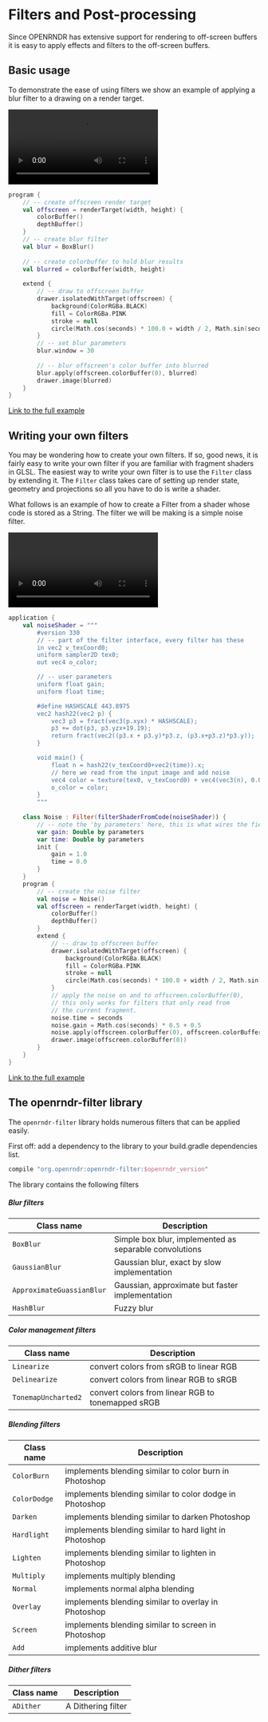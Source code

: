 
# Filters and Post-processing

Since OPENRNDR has extensive support for rendering to off-screen buffers it is easy to apply effects and filters
to the off-screen buffers.


## Basic usage
To demonstrate the ease of using filters we show an example of applying a blur filter to a drawing on a render target.

<video controls>
    <source src="media/filters-001.mp4" type="video/mp4"></source>
</video>


```kotlin
program {
    // -- create offscreen render target
    val offscreen = renderTarget(width, height) {
        colorBuffer()
        depthBuffer()
    }
    // -- create blur filter
    val blur = BoxBlur()
    
    // -- create colorbuffer to hold blur results
    val blurred = colorBuffer(width, height)
    
    extend {
        // -- draw to offscreen buffer
        drawer.isolatedWithTarget(offscreen) {
            background(ColorRGBa.BLACK)
            fill = ColorRGBa.PINK
            stroke = null
            circle(Math.cos(seconds) * 100.0 + width / 2, Math.sin(seconds) * 100.0 + height / 2.0, 100.0 + 100.0 * Math.cos(seconds * 2.0))
        }
        // -- set blur parameters
        blur.window = 30
        
        // -- blur offscreen's color buffer into blurred
        blur.apply(offscreen.colorBuffer(0), blurred)
        drawer.image(blurred)
    }
}
```

[Link to the full example](https://github.com/openrndr/openrndr-examples/blob/master/src/main/kotlin/examples/06_Advanced_drawing/C01_Filters_and_post_processing000.kt)

## Writing your own filters

You may be wondering how to create your own filters. If so, good news, it is fairly easy to write your own
filter if you are familiar with fragment shaders in GLSL. The easiest way to write your own filter is to use the `Filter`
class by extending it. The `Filter` class takes care of setting up render state, geometry and projections so all you have
to do is write a shader.

What follows is an example of how to create a Filter from a shader whose code is stored as a String. The filter
we will be making is a simple noise filter.

<video controls>
    <source src="media/filters-002.mp4" type="video/mp4"></source>
</video>


```kotlin
application {
    val noiseShader = """
        #version 330
        // -- part of the filter interface, every filter has these
        in vec2 v_texCoord0;
        uniform sampler2D tex0;
        out vec4 o_color;

        // -- user parameters
        uniform float gain;
        uniform float time;

        #define HASHSCALE 443.8975
        vec2 hash22(vec2 p) {
            vec3 p3 = fract(vec3(p.xyx) * HASHSCALE);
            p3 += dot(p3, p3.yzx+19.19);
            return fract(vec2((p3.x + p3.y)*p3.z, (p3.x+p3.z)*p3.y));
        }

        void main() {
            float n = hash22(v_texCoord0+vec2(time)).x;
            // here we read from the input image and add noise
            vec4 color = texture(tex0, v_texCoord0) + vec4(vec3(n), 0.0) * gain;
            o_color = color;
        }
        """
    
    class Noise : Filter(filterShaderFromCode(noiseShader)) {
        // -- note the 'by parameters' here, this is what wires the fields up to the uniforms
        var gain: Double by parameters
        var time: Double by parameters
        init {
            gain = 1.0
            time = 0.0
        }
    }
    program {
        // -- create the noise filter
        val noise = Noise()
        val offscreen = renderTarget(width, height) {
            colorBuffer()
            depthBuffer()
        }
        extend {
            // -- draw to offscreen buffer
            drawer.isolatedWithTarget(offscreen) {
                background(ColorRGBa.BLACK)
                fill = ColorRGBa.PINK
                stroke = null
                circle(Math.cos(seconds) * 100.0 + width / 2, Math.sin(seconds) * 100.0 + height / 2.0, 100.0 + 100.0 * Math.cos(seconds * 2.0))
            }
            // apply the noise on and to offscreen.colorBuffer(0),
            // this only works for filters that only read from
            // the current fragment.
            noise.time = seconds
            noise.gain = Math.cos(seconds) * 0.5 + 0.5
            noise.apply(offscreen.colorBuffer(0), offscreen.colorBuffer(0))
            drawer.image(offscreen.colorBuffer(0))
        }
    }
}
```

[Link to the full example](https://github.com/openrndr/openrndr-examples/blob/master/src/main/kotlin/examples/06_Advanced_drawing/C01_Filters_and_post_processing001.kt)

## The openrndr-filter library

The `openrndr-filter` library holds numerous filters that can be applied easily.

First off: add a dependency to the library to your build.gradle dependencies list.
```groovy
compile "org.openrndr:openrndr-filter:$openrndr_version"
```

The library contains the following filters

##### Blur filters

Class name                | Description
--------------------------|-------------------------------------------------------
`BoxBlur`                 | Simple box blur, implemented as separable convolutions
`GaussianBlur`            | Gaussian blur, exact by slow implementation
`ApproximateGuassianBlur` | Gaussian, approximate but faster implementation
`HashBlur`                | Fuzzy blur


##### Color management filters

 Class name          | Description
---------------------|--------------------------------------------------
 `Linearize`         | convert colors from sRGB to linear RGB
 `Delinearize`       | convert colors from linear RGB to sRGB
 `TonemapUncharted2` | convert colors from linear RGB to tonemapped sRGB

##### Blending filters

Class name   | Description
-------------|------------------------------------------------------
`ColorBurn`  | implements blending similar to color burn in Photoshop
`ColorDodge` | implements blending similar to color dodge in Photoshop
`Darken`     | implements blending similar to darken Photoshop
`Hardlight`  | implements blending similar to hard light in Photoshop
`Lighten`    | implements blending similar to lighten in Photoshop
`Multiply`   | implements multiply blending
`Normal`     | implements normal alpha blending
`Overlay`    | implements blending similar to overlay in Photoshop
`Screen`     | implements blending similar to screen in Photoshop
`Add`        | implements additive blur

##### Dither filters

 Class name | Description
------------|-------------------
 `ADither`  | A Dithering filter

